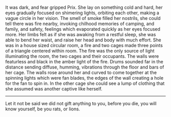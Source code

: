 It was dark, and fear gripped Prix. She lay on something cold and hard, her eyes gradually focused on shimering lights, orbiting each other, making a vague circle in her vision. The smell of smoke filled her nostrils, she could tell there was fire nearby, invoking chilhood memories of camping, and family, and safety, feelings which evaporated quickly as her eyes focused more. Her limbs felt as if she was awaking from a restful sleep, she was able to bend her waist, and raise her head and body with much effort. She was in a house sized circular room, a fire and two cages made three points of a triangle centered within room. The fire was the only source of light illuminating the room, the two cages and their occupants. The walls were featurless and black in the amber light of the fire. Drums sounded far in the distance sending diffuse, humming, vibrations through the floor and bars of her cage. The walls rose around her and curved to come together at the spinning lights which were fan blades, the edges of the wall creating a hole for the fan to spin in. In the other cage she could see a lump of clothing that she assumed was another captive like herself.

------

Let it not be said we did not gift anything to you, before you die, you will know yourself, be you rats, or lions.
